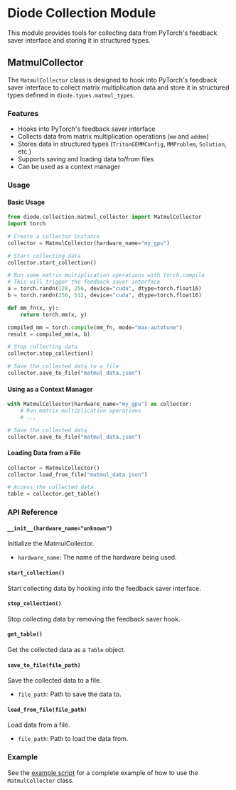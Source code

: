 # Diode Collection Module

This module provides tools for collecting data from PyTorch's feedback saver interface and storing it in structured types.

## MatmulCollector

The `MatmulCollector` class is designed to hook into PyTorch's feedback saver interface to collect matrix multiplication data and store it in structured types defined in `diode.types.matmul_types`.

### Features

- Hooks into PyTorch's feedback saver interface
- Collects data from matrix multiplication operations (`mm` and `addmm`)
- Stores data in structured types (`TritonGEMMConfig`, `MMProblem`, `Solution`, etc.)
- Supports saving and loading data to/from files
- Can be used as a context manager

### Usage

#### Basic Usage

```python
from diode.collection.matmul_collector import MatmulCollector
import torch

# Create a collector instance
collector = MatmulCollector(hardware_name="my_gpu")

# Start collecting data
collector.start_collection()

# Run some matrix multiplication operations with torch.compile
# This will trigger the feedback saver interface
a = torch.randn(128, 256, device="cuda", dtype=torch.float16)
b = torch.randn(256, 512, device="cuda", dtype=torch.float16)

def mm_fn(x, y):
    return torch.mm(x, y)

compiled_mm = torch.compile(mm_fn, mode="max-autotune")
result = compiled_mm(a, b)

# Stop collecting data
collector.stop_collection()

# Save the collected data to a file
collector.save_to_file("matmul_data.json")
```

#### Using as a Context Manager

```python
with MatmulCollector(hardware_name="my_gpu") as collector:
    # Run matrix multiplication operations
    # ...

# Save the collected data
collector.save_to_file("matmul_data.json")
```

#### Loading Data from a File

```python
collector = MatmulCollector()
collector.load_from_file("matmul_data.json")

# Access the collected data
table = collector.get_table()
```

### API Reference

#### `__init__(hardware_name="unknown")`

Initialize the MatmulCollector.

- `hardware_name`: The name of the hardware being used.

#### `start_collection()`

Start collecting data by hooking into the feedback saver interface.

#### `stop_collection()`

Stop collecting data by removing the feedback saver hook.

#### `get_table()`

Get the collected data as a `Table` object.

#### `save_to_file(file_path)`

Save the collected data to a file.

- `file_path`: Path to save the data to.

#### `load_from_file(file_path)`

Load data from a file.

- `file_path`: Path to load the data from.

### Example

See the [example script](../../examples/matmul_collector_example.py) for a complete example of how to use the `MatmulCollector` class.
